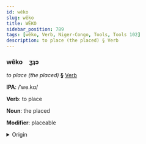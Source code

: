 ```yaml
---
id: wêko
slug: wêko
title: WÊKO
sidebar_position: 789
tags: [wêko, Verb, Niger-Congo, Tools, Tools 102]
description: to place (the placed) § Verb
---
```


### wêko&emsp;<span kind="abugida">ʒʇɔ</span>

*to place (the placed)* **§** [Verb](../../tags/Verb)

**IPA**: /ˈwe.kɑ/

**Verb**: to place

**Noun**: the placed

**Modifier**: placeable

<details>
    <summary>Origin</summary>
    Swahili -weka [weka]<br/>
    <em>Niger-Congo Language Family</em>
</details>